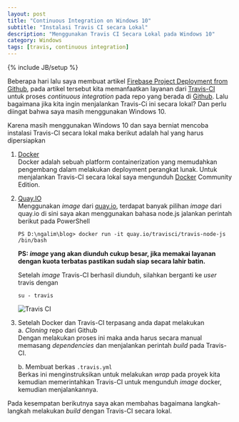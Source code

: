 ```yaml
---
layout: post
title: "Continuous Integration on Windows 10"
subtitle: "Instalasi Travis CI secara Lokal"
description: "Menggunakan Travis CI Secara Lokal pada Windows 10"
category: Windows
tags: [travis, continuous integration]
---
```

{% include JB/setup %}

Beberapa hari lalu saya membuat artikel [Firebase Project Deployment from Github](https://linhub.io/firebase/2017/04/03/firebase-project-deployment-from-github), pada artikel tersebut kita memanfaatkan layanan dari [Travis-CI](https://travis-ci.org) untuk proses _continuous integration_ pada repo yang berada di [Github](https://github.com). Lalu bagaimana jika kita ingin menjalankan Travis-Ci ini secara lokal? Dan perlu diingat bahwa saya masih menggunakan Windows 10.

<!--more-->
Karena masih menggunakan Windows 10 dan saya berniat mencoba instalasi Travis-CI secara lokal maka berikut adalah hal yang harus dipersiapkan

1. [Docker](https://docker.com)  
    Docker adalah sebuah platform containerization yang memudahkan pengembang dalam melakukan deployment perangkat lunak. Untuk menjalankan Travis-CI secara lokal saya mengunduh [Docker](https://www.docker.com/) Community Edition.

2. [Quay.IO](https://quay.io)  
    Menggunakan _image_ dari [quay.io](https://quay.io/organization/travisci), terdapat banyak pilihan _image_ dari quay.io di sini saya akan menggunakan bahasa node.js jalankan perintah berikut pada PowerShell
    ```
    PS D:\ngalim\blog> docker run -it quay.io/travisci/travis-node-js /bin/bash
    ```
    **PS: _image_ yang akan diunduh cukup besar, jika memakai layanan dengan kuota terbatas pastikan sudah siap secara lahir batin.**

    Setelah _image_ Travis-CI berhasil diunduh, silahkan berganti ke _user_ travis dengan
    ```
    su - travis
    ```

    <img src="{{ site.baseurl }}/img/travis-ci-local.png" class="img-responsive" alt="Travis CI">

3. Setelah Docker dan Travis-CI terpasang anda dapat melakukan  
    a. _Cloning_ repo dari Github  
        Dengan melakukan proses ini maka anda harus secara manual memasang _dependencies_ dan menjalankan perintah _build_ pada Travis-CI.

    b. Membuat berkas `.travis.yml`  
        Berkas ini menginstruksikan untuk melakukan _wrap_ pada proyek kita kemudian memerintahkan Travis-CI untuk mengunduh _image_ docker, kemudian menjalankannya.

Pada kesempatan berikutnya saya akan membahas bagaimana langkah-langkah melakukan _build_ dengan Travis-CI secara lokal.